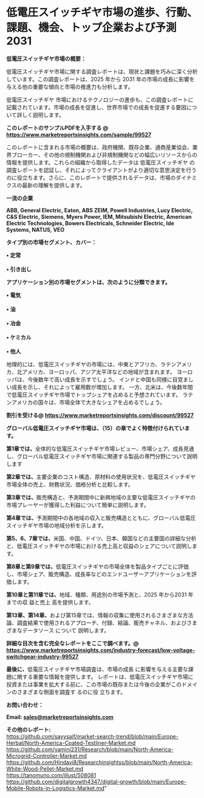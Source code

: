 # 低電圧スイッチギヤ市場の進歩、行動、課題、機会、トップ企業および予測2031

<strong><b>低電圧スイッチギヤ市場の概要：</b></strong>

低電圧スイッチギヤ市場に関する調査レポートは、現状と課題を巧みに深く分析しています。この調査レポートは、2025 年から 2031 年の市場の成長に影響を与える他の重要な傾向と市場の推進力も分析します。

低電圧スイッチギヤ 市場におけるテクノロジーの進歩も、この調査レポートに記載されています。市場の成長を促進し、世界市場での成長を促進する要因について詳しく説明します。

<strong>このレポートのサンプルPDFを入手する @ <a href=https://www.marketreportsinsights.com/sample/99527>https://www.marketreportsinsights.com/sample/99527</a></strong>

このレポートに含まれる市場の概要は、政府機関、既存企業、通商産業協会、業界ブローカー、その他の規制機関および非規制機関などの幅広いリソースからの情報を提供します。これらの組織から取得したデータは 低電圧スイッチギヤ の調査レポートを認証し、それによってクライアントがより適切な意思決定を行うのに役立ちます。さらに、このレポートで提供されるデータは、市場のダイナミクスの最新の理解を提供します。

<strong>一流の企業</strong>

<strong><b>ABB, General Electric, Eaton, ABS ZEIM, Powell Industries, Lucy Electric, C&S Electric, Siemens, Myers Power, IEM, Mitsubishi Electric, American Electric Technologies, Bowers Electricals, Schneider Electric, Ide Systems, NATUS, VEO</b></strong>

<strong><b>タイプ別の市場セグメント、カバー：</b></strong>

<strong>• 定常<br><br>• 引き出し</strong>

<strong><b>アプリケーション別の市場セグメントは、次のように分類できます。</b></strong>

<strong>• 電気<br><br>• 油<br><br>• 冶金<br><br>• ケミカル<br><br>• 他人</strong>

 地理的には、低電圧スイッチギヤの市場には、中東とアフリカ、ラテンアメリカ、北アメリカ、ヨーロッパ、アジア太平洋などの地域が含まれます。 ヨーロッパは、今後数年で高い成長を示すでしょう。 インドと中国も同様に目覚ましい成長を示し、それによって雇用数が増加します。 一方、北米は、今後数年間で低電圧スイッチギヤ市場でトップシェアを占めると予想されています。 ラテンアメリカの国々は、市場全体で大きなシェアを占めるでしょう。

<strong>割引を受ける@ <a href=https://www.marketreportsinsights.com/discount/99527>https://www.marketreportsinsights.com/discount/99527</a></strong>

<strong><b>グローバル低電圧スイッチギヤ市場は、（15）の章でよく特徴付けられています。</b></strong>

<strong><b>第</b></strong><strong><b>1章では、</b></strong>全体的な低電圧スイッチギヤ市場レビュー、市場シェア、成長見通し、グローバル低電圧スイッチギヤ市場に関連する製品の専門分野について説明します

<strong><b>第2章では、</b></strong>主要企業のコスト構造、原材料の使用状況を、低電圧スイッチギヤ市場全体の売上、財務状況、価格分析と比較します。

<strong><b>第3章では、</b></strong>販売構造と、予測期間中に新興地域の主要な低電圧スイッチギヤの市場プレーヤーが獲得した利益について簡単に説明します。

<strong><b>第4章では、</b></strong>予測期間中の各地域の収入と販売構造とともに、グローバル低電圧スイッチギヤ市場の地域分析を示します。

<strong><b>第5、6、7章では、</b></strong>米国、中国、ドイツ、日本、韓国などの主要国の詳細な分析と、低電圧スイッチギヤの市場における売上高と収益のシェアについて説明します。

<strong><b>第8章と第9章では、</b></strong>低電圧スイッチギヤの市場全体を製品タイプごとに評価し、市場シェア、販売構造、成長率などのエンドユーザーアプリケーションを評価します。

<strong><b>第10章と第11章では、</b></strong>地域、種類、用途別の市場予測と、2025 年から2031 年までの収 益と売上 高を提供します。

<strong><b>第13章、第14章、</b></strong>および第15章では、情報の収集に使用されるさまざまな方法論、調査結果で使用されるアプローチ、付録、結論、販売チャネル、およびさまざまなデータソース について 説明します。

<strong>詳細な目次を含む完全なレポートをここで調べます。@ <a href=https://www.marketreportsinsights.com/industry-forecast/low-voltage-switchgear-industry-99527>https://www.marketreportsinsights.com/industry-forecast/low-voltage-switchgear-industry-99527</a></strong>

<strong><b>最後に、</b></strong>低電圧スイッチギヤ市場調査は、市場の成長 に影響を</a>与える主要な課題に関する重要な情報を提供します。 レポートは、低電圧スイッチギヤ市場に投資または事業を拡大する前に、この市場の既存または今後の企業がこのドメインのさまざまな側面を調査す るのに役 立ちます。

<strong><b>お問い合わせ：</b></strong>

<strong>Email: </strong><a href=mailto:sales@marketreportsinsights.com><strong>sales@marketreportsinsights.com</strong></a>

<strong>その他のレポート:</strong>
<br>
<a href=https://github.com/sayysaif/market-search-trend/blob/main/Europe-Herbal/North-America-Coated-Testliner-Market.md>https://github.com/sayysaif/market-search-trend/blob/main/Europe-Herbal/North-America-Coated-Testliner-Market.md</a>
<br>
<a href=https://github.com/yamini231/Research/blob/main/North-America-Microgrid-Controller-Market.md>https://github.com/yamini231/Research/blob/main/North-America-Microgrid-Controller-Market.md</a>
<br>
<a href=https://github.com/Hindavi8/Researchinsightss/blob/main/North-America-White-Wood-Pellet-Market.md>https://github.com/Hindavi8/Researchinsightss/blob/main/North-America-White-Wood-Pellet-Market.md</a>
<br>
<a href=https://tanomuno.com/illust/508081>https://tanomuno.com/illust/508081</a>
<br>
<a href=https://github.com/digitalgrowth4347/digital-growth/blob/main/Europe-Mobile-Robots-in-Logistics-Market.md>https://github.com/digitalgrowth4347/digital-growth/blob/main/Europe-Mobile-Robots-in-Logistics-Market.md</a>"
